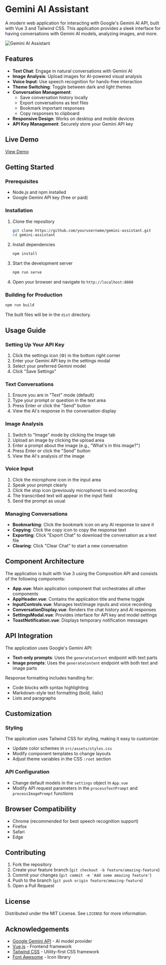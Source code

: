 # Gemini AI Assistant

A modern web application for interacting with Google's Gemini AI API, built with Vue 3 and Tailwind CSS. This application provides a sleek interface for having conversations with Gemini AI models, analyzing images, and more.

![Gemini AI Assistant](https://i.imgur.com/example-screenshot.jpg)

## Features

- **Text Chat**: Engage in natural conversations with Gemini AI
- **Image Analysis**: Upload images for AI-powered visual analysis
- **Voice Input**: Use speech recognition for hands-free interaction
- **Theme Switching**: Toggle between dark and light themes
- **Conversation Management**:
  - Save conversation history locally
  - Export conversations as text files
  - Bookmark important responses
  - Copy responses to clipboard
- **Responsive Design**: Works on desktop and mobile devices
- **API Key Management**: Securely store your Gemini API key

## Live Demo

[View Demo](https://example.com/gemini-assistant-demo)

## Getting Started

### Prerequisites

- Node.js and npm installed
- Google Gemini API key (free or paid)

### Installation

1. Clone the repository

   ```bash
   git clone https://github.com/yourusername/gemini-assistant.git
   cd gemini-assistant
   ```

2. Install dependencies

   ```bash
   npm install
   ```

3. Start the development server

   ```bash
   npm run serve
   ```

4. Open your browser and navigate to `http://localhost:8080`

### Building for Production

```bash
npm run build
```

The built files will be in the `dist` directory.

## Usage Guide

### Setting Up Your API Key

1. Click the settings icon (⚙️) in the bottom right corner
2. Enter your Gemini API key in the settings modal
3. Select your preferred Gemini model
4. Click "Save Settings"

### Text Conversations

1. Ensure you are in "Text" mode (default)
2. Type your prompt or question in the text area
3. Press Enter or click the "Send" button
4. View the AI's response in the conversation display

### Image Analysis

1. Switch to "Image" mode by clicking the Image tab
2. Upload an image by clicking the upload area
3. Enter a prompt about the image (e.g., "What's in this image?")
4. Press Enter or click the "Send" button
5. View the AI's analysis of the image

### Voice Input

1. Click the microphone icon in the input area
2. Speak your prompt clearly
3. Click the stop icon (previously microphone) to end recording
4. The transcribed text will appear in the input field
5. Send the prompt as usual

### Managing Conversations

- **Bookmarking**: Click the bookmark icon on any AI response to save it
- **Copying**: Click the copy icon to copy the response text
- **Exporting**: Click "Export Chat" to download the conversation as a text file
- **Clearing**: Click "Clear Chat" to start a new conversation

## Component Architecture

The application is built with Vue 3 using the Composition API and consists of the following components:

- **App.vue**: Main application component that orchestrates all other components
- **AppHeader.vue**: Contains the application title and theme toggle
- **InputControls.vue**: Manages text/image inputs and voice recording
- **ConversationDisplay.vue**: Renders the chat history and AI responses
- **SettingsModal.vue**: Provides interface for API key and model settings
- **ToastNotification.vue**: Displays temporary notification messages

## API Integration

The application uses Google's Gemini API:

- **Text-only prompts**: Uses the `generateContent` endpoint with text parts
- **Image prompts**: Uses the `generateContent` endpoint with both text and image parts

Response formatting includes handling for:

- Code blocks with syntax highlighting
- Markdown-style text formatting (bold, italic)
- Lists and paragraphs

## Customization

### Styling

The application uses Tailwind CSS for styling, making it easy to customize:

- Update color schemes in `src/assets/styles.css`
- Modify component templates to change layouts
- Adjust theme variables in the CSS `:root` section

### API Configuration

- Change default models in the `settings` object in `App.vue`
- Modify API request parameters in the `processTextPrompt` and `processImagePrompt` functions

## Browser Compatibility

- Chrome (recommended for best speech recognition support)
- Firefox
- Safari
- Edge

## Contributing

1. Fork the repository
2. Create your feature branch (`git checkout -b feature/amazing-feature`)
3. Commit your changes (`git commit -m 'Add some amazing feature'`)
4. Push to the branch (`git push origin feature/amazing-feature`)
5. Open a Pull Request

## License

Distributed under the MIT License. See `LICENSE` for more information.

## Acknowledgements

- [Google Gemini API](https://ai.google.dev/) - AI model provider
- [Vue.js](https://vuejs.org/) - Frontend framework
- [Tailwind CSS](https://tailwindcss.com/) - Utility-first CSS framework
- [Font Awesome](https://fontawesome.com/) - Icon library
